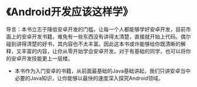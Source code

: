 # 《Android开发应该这样学》

导言：本书立志于降低安卓开发的门槛，让每一个人都能够学好安卓开发，目前市面上的安卓开发书籍，难免有一些东西没有讲得太清楚，直接就开始上代码。偶尔碰到讲得清楚的好书，其内容也不太丰富。因此这本书或许能够给你既清晰的解释，又丰富的内容，让你从零开始学会安卓开发。对于有基础的同学，也可以将你的安卓开发技能更上一层楼。

* 本书作为入门安卓的书籍，从前面最基础的Java基础讲起，我们只讲安卓当中必要的Java知识，让你能够以最快的速度深入探究Android领域。
